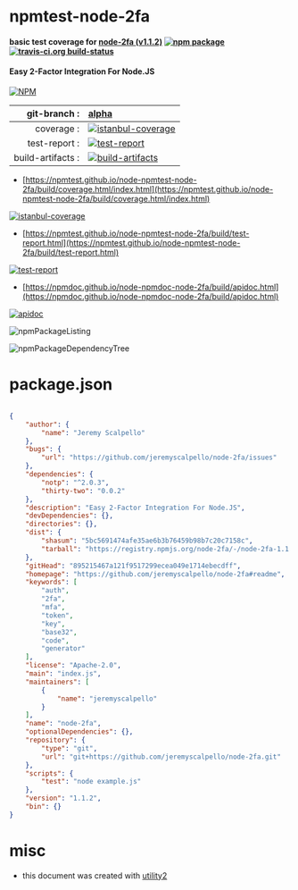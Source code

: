 # npmtest-node-2fa

#### basic test coverage for  [node-2fa (v1.1.2)](https://github.com/jeremyscalpello/node-2fa#readme)  [![npm package](https://img.shields.io/npm/v/npmtest-node-2fa.svg?style=flat-square)](https://www.npmjs.org/package/npmtest-node-2fa) [![travis-ci.org build-status](https://api.travis-ci.org/npmtest/node-npmtest-node-2fa.svg)](https://travis-ci.org/npmtest/node-npmtest-node-2fa)

#### Easy 2-Factor Integration For Node.JS

[![NPM](https://nodei.co/npm/node-2fa.png?downloads=true&downloadRank=true&stars=true)](https://www.npmjs.com/package/node-2fa)

| git-branch : | [alpha](https://github.com/npmtest/node-npmtest-node-2fa/tree/alpha)|
|--:|:--|
| coverage : | [![istanbul-coverage](https://npmtest.github.io/node-npmtest-node-2fa/build/coverage.badge.svg)](https://npmtest.github.io/node-npmtest-node-2fa/build/coverage.html/index.html)|
| test-report : | [![test-report](https://npmtest.github.io/node-npmtest-node-2fa/build/test-report.badge.svg)](https://npmtest.github.io/node-npmtest-node-2fa/build/test-report.html)|
| build-artifacts : | [![build-artifacts](https://npmtest.github.io/node-npmtest-node-2fa/glyphicons_144_folder_open.png)](https://github.com/npmtest/node-npmtest-node-2fa/tree/gh-pages/build)|

- [https://npmtest.github.io/node-npmtest-node-2fa/build/coverage.html/index.html](https://npmtest.github.io/node-npmtest-node-2fa/build/coverage.html/index.html)

[![istanbul-coverage](https://npmtest.github.io/node-npmtest-node-2fa/build/screenCapture.buildCi.browser.%252Ftmp%252Fbuild%252Fcoverage.lib.html.png)](https://npmtest.github.io/node-npmtest-node-2fa/build/coverage.html/index.html)

- [https://npmtest.github.io/node-npmtest-node-2fa/build/test-report.html](https://npmtest.github.io/node-npmtest-node-2fa/build/test-report.html)

[![test-report](https://npmtest.github.io/node-npmtest-node-2fa/build/screenCapture.buildCi.browser.%252Ftmp%252Fbuild%252Ftest-report.html.png)](https://npmtest.github.io/node-npmtest-node-2fa/build/test-report.html)

- [https://npmdoc.github.io/node-npmdoc-node-2fa/build/apidoc.html](https://npmdoc.github.io/node-npmdoc-node-2fa/build/apidoc.html)

[![apidoc](https://npmdoc.github.io/node-npmdoc-node-2fa/build/screenCapture.buildCi.browser.%252Ftmp%252Fbuild%252Fapidoc.html.png)](https://npmdoc.github.io/node-npmdoc-node-2fa/build/apidoc.html)

![npmPackageListing](https://npmtest.github.io/node-npmtest-node-2fa/build/screenCapture.npmPackageListing.svg)

![npmPackageDependencyTree](https://npmtest.github.io/node-npmtest-node-2fa/build/screenCapture.npmPackageDependencyTree.svg)



# package.json

```json

{
    "author": {
        "name": "Jeremy Scalpello"
    },
    "bugs": {
        "url": "https://github.com/jeremyscalpello/node-2fa/issues"
    },
    "dependencies": {
        "notp": "^2.0.3",
        "thirty-two": "0.0.2"
    },
    "description": "Easy 2-Factor Integration For Node.JS",
    "devDependencies": {},
    "directories": {},
    "dist": {
        "shasum": "5bc5691474afe35ae6b3b76459b98b7c20c7158c",
        "tarball": "https://registry.npmjs.org/node-2fa/-/node-2fa-1.1.2.tgz"
    },
    "gitHead": "895215467a121f9517299ecea049e1714ebecdff",
    "homepage": "https://github.com/jeremyscalpello/node-2fa#readme",
    "keywords": [
        "auth",
        "2fa",
        "mfa",
        "token",
        "key",
        "base32",
        "code",
        "generator"
    ],
    "license": "Apache-2.0",
    "main": "index.js",
    "maintainers": [
        {
            "name": "jeremyscalpello"
        }
    ],
    "name": "node-2fa",
    "optionalDependencies": {},
    "repository": {
        "type": "git",
        "url": "git+https://github.com/jeremyscalpello/node-2fa.git"
    },
    "scripts": {
        "test": "node example.js"
    },
    "version": "1.1.2",
    "bin": {}
}
```



# misc
- this document was created with [utility2](https://github.com/kaizhu256/node-utility2)
